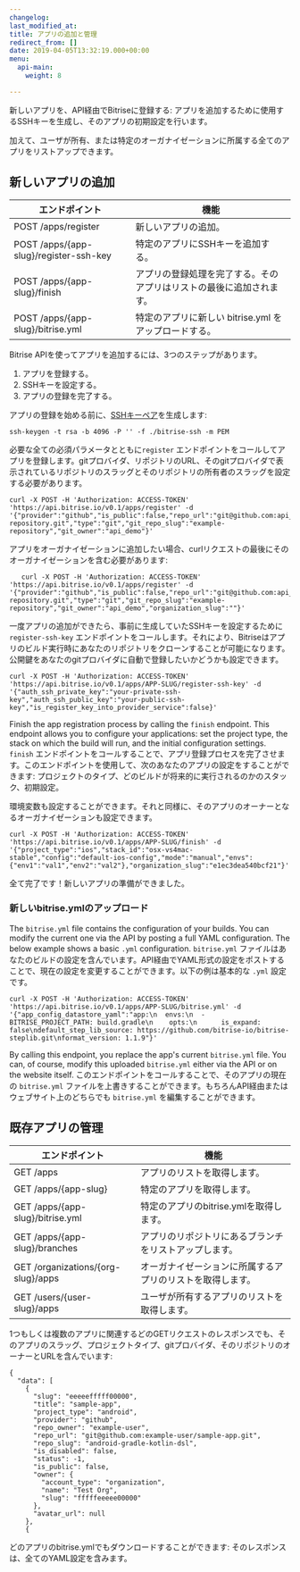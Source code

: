 ```yaml
---
changelog: 
last_modified_at: 
title: アプリの追加と管理
redirect_from: []
date: 2019-04-05T13:32:19.000+00:00
menu:
  api-main:
    weight: 8

---
```

新しいアプリを、API経由でBitriseに登録する: アプリを追加するために使用するSSHキーを生成し、そのアプリの初期設定を行います。

加えて、ユーザが所有、または特定のオーガナイゼーションに所属する全てのアプリをリストアップできます。

## 新しいアプリの追加

| エンドポイント | 機能 |
| --- | --- |
| POST /apps/register | 新しいアプリの追加。 |
| POST /apps/{app-slug}/register-ssh-key | 特定のアプリにSSHキーを追加する。 |
| POST /apps/{app-slug}/finish | アプリの登録処理を完了する。そのアプリはリストの最後に追加されます。 |
| POST /apps/{app-slug}/bitrise.yml | 特定のアプリに新しい bitrise.yml をアップロードする。 |

Bitrise APIを使ってアプリを追加するには、3つのステップがあります。

1. アプリを登録する。
2. SSHキーを設定する。
3. アプリの登録を完了する。

アプリの登録を始める前に、[SSHキーペア](/faq/how-to-generate-ssh-keypair/)を生成します:

    ssh-keygen -t rsa -b 4096 -P '' -f ./bitrise-ssh -m PEM  

必要な全ての必須パラメータとともに`register` エンドポイントをコールしてアプリを登録します。gitプロバイダ、リポジトリのURL、そのgitプロバイダで表示されているリポジトリのスラッグとそのリポジトリの所有者のスラッグを設定する必要があります。

    curl -X POST -H 'Authorization: ACCESS-TOKEN' 'https://api.bitrise.io/v0.1/apps/register' -d '{"provider":"github","is_public":false,"repo_url":"git@github.com:api_demo/example-repository.git","type":"git","git_repo_slug":"example-repository","git_owner":"api_demo"}'

アプリをオーガナイゼーションに追加したい場合、curlリクエストの最後にそのオーガナイゼーションを含む必要があります:

       curl -X POST -H 'Authorization: ACCESS-TOKEN' 'https://api.bitrise.io/v0.1/apps/register' -d '{"provider":"github","is_public":false,"repo_url":"git@github.com:api_demo/example-repository.git","type":"git","git_repo_slug":"example-repository","git_owner":"api_demo","organization_slug":""}'

一度アプリの追加ができたら、事前に生成していたSSHキーを設定するために `register-ssh-key` エンドポイントをコールします。それにより、Bitriseはアプリのビルド実行時にあなたのリポジトリをクローンすることが可能になります。公開鍵をあなたのgitプロバイダに自動で登録したいかどうかも設定できます。

    curl -X POST -H 'Authorization: ACCESS-TOKEN' 'https://api.bitrise.io/v0.1/apps/APP-SLUG/register-ssh-key' -d '{"auth_ssh_private_key":"your-private-ssh-key","auth_ssh_public_key":"your-public-ssh-key","is_register_key_into_provider_service":false}'

Finish the app registration process by calling the `finish` endpoint. This endpoint allows you to configure your applications: set the project type, the stack on which the build will run, and the initial configuration settings.
`finish` エンドポイントをコールすることで、アプリ登録プロセスを完了させます。このエンドポイントを使用して、次のあなたのアプリの設定をすることができます: プロジェクトのタイプ、どのビルドが将来的に実行されるのかのスタック、初期設定。

環境変数も設定することができます。それと同様に、そのアプリのオーナーとなるオーガナイゼーションも設定できます。

    curl -X POST -H 'Authorization: ACCESS-TOKEN' 'https://api.bitrise.io/v0.1/apps/APP-SLUG/finish' -d '{"project_type":"ios","stack_id":"osx-vs4mac-stable","config":"default-ios-config","mode":"manual","envs":{"env1":"val1","env2":"val2"},"organization_slug":"e1ec3dea540bcf21"}'

全て完了です！新しいアプリの準備ができました。

### 新しいbitrise.ymlのアップロード

The `bitrise.yml` file contains the configuration of your builds. You can modify the current one via the API by posting a full YAML configuration. The below example shows a basic `.yml` configuration.
`bitrise.yml` ファイルはあなたのビルドの設定を含んでいます。API経由でYAML形式の設定をポストすることで、現在の設定を変更することができます。以下の例は基本的な `.yml` 設定です。

    curl -X POST -H 'Authorization: ACCESS-TOKEN' 'https://api.bitrise.io/v0.1/apps/APP-SLUG/bitrise.yml' -d '{"app_config_datastore_yaml":"app:\n  envs:\n  - BITRISE_PROJECT_PATH: build.gradle\n    opts:\n      is_expand: false\ndefault_step_lib_source: https://github.com/bitrise-io/bitrise-steplib.git\nformat_version: 1.1.9"}'

By calling this endpoint, you replace the app's current `bitrise.yml` file. You can, of course, modify this uploaded `bitrise.yml` either via the API or on the website itself.
このエンドポイントをコールすることで、そのアプリの現在の `bitrise.yml` ファイルを上書きすることができます。もちろんAPI経由またはウェブサイト上のどちらでも `bitrise.yml` を編集することができます。

## 既存アプリの管理

| エンドポイント | 機能 |
| --- | --- |
| GET /apps | アプリのリストを取得します。 |
| GET /apps/{app-slug} | 特定のアプリを取得します。 |
| GET /apps/{app-slug}/bitrise.yml | 特定のアプリのbitrise.ymlを取得します。 |
| GET /apps/{app-slug}/branches | アプリのリポジトリにあるブランチをリストアップします。 |
| GET /organizations/{org-slug}/apps | オーガナイゼーションに所属するアプリのリストを取得します。 |
| GET /users/{user-slug}/apps | ユーザが所有するアプリのリストを取得します。 |

1つもしくは複数のアプリに関連するどのGETリクエストのレスポンスでも、そのアプリのスラッグ、プロジェクトタイプ、gitプロバイダ、そのリポジトリのオーナーとURLを含んでいます:

    {
      "data": [
        {
          "slug": "eeeeefffff00000",
          "title": "sample-app",
          "project_type": "android",
          "provider": "github",
          "repo_owner": "example-user",
          "repo_url": "git@github.com:example-user/sample-app.git",
          "repo_slug": "android-gradle-kotlin-dsl",
          "is_disabled": false,
          "status": -1,
          "is_public": false,
          "owner": {
            "account_type": "organization",
            "name": "Test Org",
            "slug": "fffffeeeee00000"
          },
          "avatar_url": null
        },
        {

どのアプリのbitrise.ymlでもダウンロードすることができます: そのレスポンスは、全てのYAML設定を含みます。
